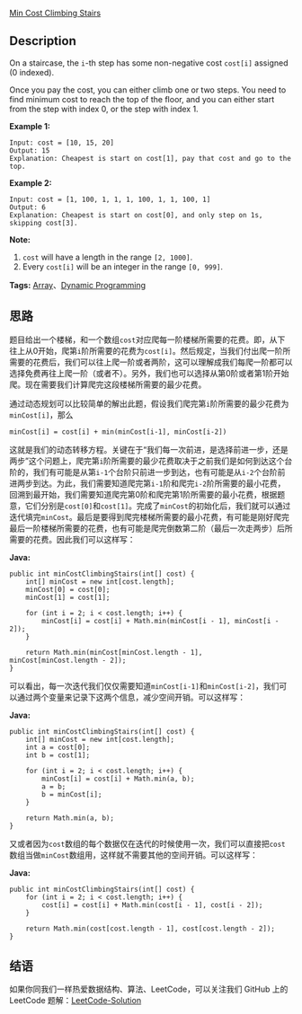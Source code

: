 [Min Cost Climbing Stairs][title]

## Description

On a staircase, the `i`-th step has some non-negative cost `cost[i]` assigned (0 indexed).

Once you pay the cost, you can either climb one or two steps. You need to find minimum cost to reach the top of the floor, and you can either start from the step with index 0, or the step with index 1.

**Example 1:**

```
Input: cost = [10, 15, 20]
Output: 15
Explanation: Cheapest is start on cost[1], pay that cost and go to the top.
```

**Example 2:**

```
Input: cost = [1, 100, 1, 1, 1, 100, 1, 1, 100, 1]
Output: 6
Explanation: Cheapest is start on cost[0], and only step on 1s, skipping cost[3].
```

**Note:**

1. `cost` will have a length in the range `[2, 1000]`.
2. Every `cost[i]` will be an integer in the range `[0, 999]`.

**Tags:** [Array](https://leetcode.com/tag/array/)、[Dynamic Programming](https://leetcode.com/tag/dynamic-programming/)


## 思路

题目给出一个楼梯，和一个数组`cost`对应爬每一阶楼梯所需要的花费。即，从下往上从0开始，爬第`i`阶所需要的花费为`cost[i]`。然后规定，当我们付出爬一阶所需要的花费后，我们可以往上爬一阶或者两阶，这可以理解成我们每爬一阶都可以选择免费再往上爬一阶（或者不）。另外，我们也可以选择从第0阶或者第1阶开始爬。现在需要我们计算爬完这段楼梯所需要的最少花费。

通过动态规划可以比较简单的解出此题，假设我们爬完第`i`阶所需要的最少花费为`minCost[i]`，那么

```
minCost[i] = cost[i] + min(minCost[i-1], minCost[i-2])
```

这就是我们的动态转移方程。关键在于“我们每一次前进，是选择前进一步，还是两步”这个问题上，爬完第`i`阶所需要的最少花费取决于之前我们是如何到达这个台阶的，我们有可能是从第`i-1`个台阶只前进一步到达，也有可能是从`i-2`个台阶前进两步到达。为此，我们需要知道爬完第`i-1`阶和爬完`i-2`阶所需要的最小花费，回溯到最开始，我们需要知道爬完第0阶和爬完第1阶所需要的最小花费，根据题意，它们分别是`cost[0]`和`cost[1]`。完成了`minCost`的初始化后，我们就可以通过迭代填完`minCost`。最后是要得到爬完楼梯所需要的最小花费，有可能是刚好爬完最后一阶楼梯所需要的花费，也有可能是爬完倒数第二阶（最后一次走两步）后所需要的花费。因此我们可以这样写：

**Java:**

```
public int minCostClimbingStairs(int[] cost) {
    int[] minCost = new int[cost.length];
    minCost[0] = cost[0];
    minCost[1] = cost[1];

    for (int i = 2; i < cost.length; i++) {
        minCost[i] = cost[i] + Math.min(minCost[i - 1], minCost[i - 2]);
    }

    return Math.min(minCost[minCost.length - 1], minCost[minCost.length - 2]);
}
```

可以看出，每一次迭代我们仅仅需要知道`minCost[i-1]`和`minCost[i-2]`，我们可以通过两个变量来记录下这两个信息，减少空间开销。可以这样写：

**Java:**

```
public int minCostClimbingStairs(int[] cost) {
    int[] minCost = new int[cost.length];
    int a = cost[0];
    int b = cost[1];

    for (int i = 2; i < cost.length; i++) {
        minCost[i] = cost[i] + Math.min(a, b);
        a = b;
        b = minCost[i];
    }

    return Math.min(a, b);
}
```

又或者因为`cost`数组的每个数据仅在迭代的时候使用一次，我们可以直接把`cost`数组当做`minCost`数组用，这样就不需要其他的空间开销。可以这样写：

**Java:**

```
public int minCostClimbingStairs(int[] cost) {
    for (int i = 2; i < cost.length; i++) {
        cost[i] = cost[i] + Math.min(cost[i - 1], cost[i - 2]);
    }

    return Math.min(cost[cost.length - 1], cost[cost.length - 2]);
}
```

## 结语

如果你同我们一样热爱数据结构、算法、LeetCode，可以关注我们 GitHub 上的 LeetCode 题解：[LeetCode-Solution][ls]

[title]: https://leetcode.com/problems/min-cost-climbing-stairs/description/
[ls]: https://github.com/RichCodersAndMe/LeetCode-Solution